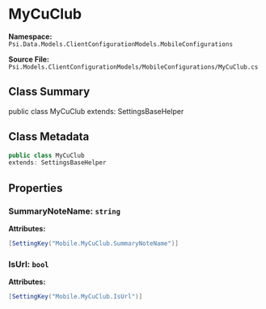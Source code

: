 # MyCuClub

**Namespace:** `Psi.Data.Models.ClientConfigurationModels.MobileConfigurations`

**Source File:** `Psi.Models.ClientConfigurationModels/MobileConfigurations/MyCuClub.cs`

## Class Summary

public class MyCuClub
extends: SettingsBaseHelper

## Class Metadata

```typescript
public class MyCuClub
extends: SettingsBaseHelper
```

## Properties

### SummaryNoteName: `string`

**Attributes:**
```csharp
[SettingKey("Mobile.MyCuClub.SummaryNoteName")]
```

### IsUrl: `bool`

**Attributes:**
```csharp
[SettingKey("Mobile.MyCuClub.IsUrl")]
```
